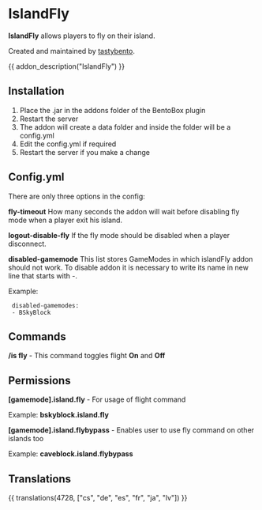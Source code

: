 # IslandFly

**IslandFly** allows players to fly on their island.

Created and maintained by [tastybento](https://github.com/tastybento).

{{ addon_description("IslandFly") }}

## Installation

1. Place the .jar in the addons folder of the BentoBox plugin
2. Restart the server
3. The addon will create a data folder and inside the folder will be a config.yml
4. Edit the config.yml if required
5. Restart the server if you make a change

## Config.yml

There are only three options in the config:

**fly-timeout**
How many seconds the addon will wait before disabling fly mode when a player exit his island.

**logout-disable-fly**
If the fly mode should be disabled when a player disconnect.

**disabled-gamemode**
This list stores GameModes in which islandFly addon should not work. To disable addon it is necessary to write its name in new line that starts with -. 

Example:
```
 disabled-gamemodes:
 - BSkyBlock
```

## Commands
**/is fly** - This command toggles flight **On** and **Off**

## Permissions
**[gamemode].island.fly** - For usage of flight command

Example:
    **bskyblock.island.fly**

**[gamemode].island.flybypass** - Enables user to use fly command on other islands too


Example:
**caveblock.island.flybypass**

## Translations

{{ translations(4728, ["cs", "de", "es", "fr", "ja", "lv"]) }}
